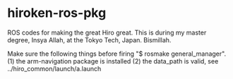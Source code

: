 hiroken-ros-pkg
===============

ROS codes for making the great Hiro great.
This is during my master degree, Insya Allah, at the Tokyo Tech, Japan. Bismillah.

Make sure the following things before firing "$ rosmake general_manager".
(1) the arm-navigation package is installed
(2) the data_path is valid, see ../hiro_common/launch/a.launch
